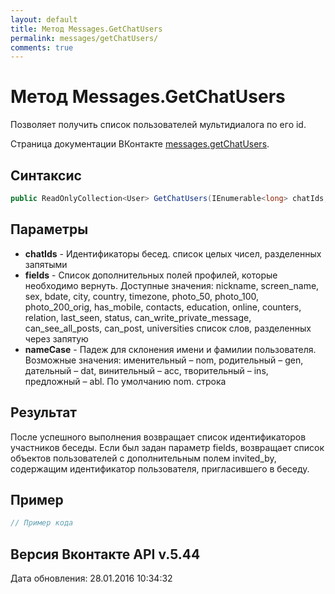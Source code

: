 ```yaml
---
layout: default
title: Метод Messages.GetChatUsers
permalink: messages/getChatUsers/
comments: true
---
```

# Метод Messages.GetChatUsers
Позволяет получить список пользователей мультидиалога по его id.

Страница документации ВКонтакте [messages.getChatUsers](https://vk.com/dev/messages.getChatUsers).
## Синтаксис
``` csharp
public ReadOnlyCollection<User> GetChatUsers(IEnumerable<long> chatIds, UsersFields fields, NameCase nameCase)
```

## Параметры
+ **chatIds** - Идентификаторы бесед. список целых чисел, разделенных запятыми
+ **fields** - Список дополнительных полей профилей, которые необходимо вернуть. 
Доступные значения: nickname, screen_name, sex, bdate, city, country, timezone, photo_50, photo_100, photo_200_orig, has_mobile, contacts, education, online, counters, relation, last_seen, status, can_write_private_message, can_see_all_posts, can_post, universities список слов, разделенных через запятую
+ **nameCase** - Падеж для склонения имени и фамилии пользователя. Возможные значения: именительный – nom, родительный – gen, дательный – dat, винительный – acc, творительный – ins, предложный – abl. По умолчанию nom. строка

## Результат
После успешного выполнения возвращает список идентификаторов участников беседы. 
Если был задан параметр fields, возвращает список объектов пользователей с дополнительным полем invited_by, содержащим идентификатор пользователя, пригласившего в беседу.

## Пример
``` csharp
// Пример кода
```

## Версия Вконтакте API v.5.44
Дата обновления: 28.01.2016 10:34:32
